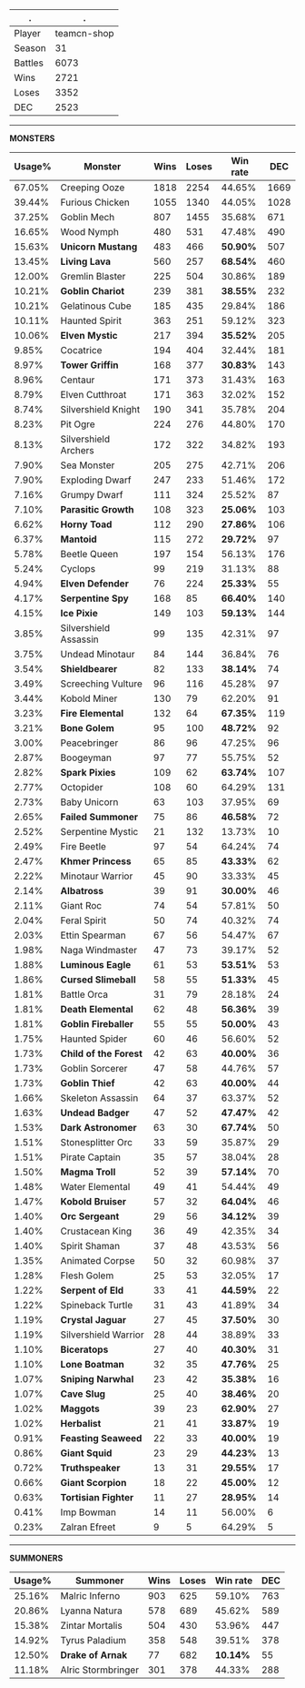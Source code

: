.|.
|-|-
Player|teamcn-shop
Season|31
Battles|6073
Wins|2721
Loses|3352
DEC|2523

---
**MONSTERS**

Usage%|Monster|Wins|Loses|Win rate|DEC|
-|-|-|-|-|-|
67.05%|Creeping Ooze|1818|2254|44.65%|1669|
39.44%|Furious Chicken|1055|1340|44.05%|1028|
37.25%|Goblin Mech|807|1455|35.68%|671|
16.65%|Wood Nymph|480|531|47.48%|490|
15.63%|**Unicorn Mustang**|483|466|**50.90%**|507|
13.45%|**Living Lava**|560|257|**68.54%**|460|
12.00%|Gremlin Blaster|225|504|30.86%|189|
10.21%|**Goblin Chariot**|239|381|**38.55%**|232|
10.21%|Gelatinous Cube|185|435|29.84%|186|
10.11%|Haunted Spirit|363|251|59.12%|323|
10.06%|**Elven Mystic**|217|394|**35.52%**|205|
9.85%|Cocatrice|194|404|32.44%|181|
8.97%|**Tower Griffin**|168|377|**30.83%**|143|
8.96%|Centaur|171|373|31.43%|163|
8.79%|Elven Cutthroat|171|363|32.02%|152|
8.74%|Silvershield Knight|190|341|35.78%|204|
8.23%|Pit Ogre|224|276|44.80%|170|
8.13%|Silvershield Archers|172|322|34.82%|193|
7.90%|Sea Monster|205|275|42.71%|206|
7.90%|Exploding Dwarf|247|233|51.46%|172|
7.16%|Grumpy Dwarf|111|324|25.52%|87|
7.10%|**Parasitic Growth**|108|323|**25.06%**|103|
6.62%|**Horny Toad**|112|290|**27.86%**|106|
6.37%|**Mantoid**|115|272|**29.72%**|97|
5.78%|Beetle Queen|197|154|56.13%|176|
5.24%|Cyclops|99|219|31.13%|88|
4.94%|**Elven Defender**|76|224|**25.33%**|55|
4.17%|**Serpentine Spy**|168|85|**66.40%**|140|
4.15%|**Ice Pixie**|149|103|**59.13%**|144|
3.85%|Silvershield Assassin|99|135|42.31%|97|
3.75%|Undead Minotaur|84|144|36.84%|76|
3.54%|**Shieldbearer**|82|133|**38.14%**|74|
3.49%|Screeching Vulture|96|116|45.28%|97|
3.44%|Kobold Miner|130|79|62.20%|91|
3.23%|**Fire Elemental**|132|64|**67.35%**|119|
3.21%|**Bone Golem**|95|100|**48.72%**|92|
3.00%|Peacebringer|86|96|47.25%|96|
2.87%|Boogeyman|97|77|55.75%|52|
2.82%|**Spark Pixies**|109|62|**63.74%**|107|
2.77%|Octopider|108|60|64.29%|131|
2.73%|Baby Unicorn|63|103|37.95%|69|
2.65%|**Failed Summoner**|75|86|**46.58%**|72|
2.52%|Serpentine Mystic|21|132|13.73%|10|
2.49%|Fire Beetle|97|54|64.24%|74|
2.47%|**Khmer Princess**|65|85|**43.33%**|62|
2.22%|Minotaur Warrior|45|90|33.33%|45|
2.14%|**Albatross**|39|91|**30.00%**|46|
2.11%|Giant Roc|74|54|57.81%|50|
2.04%|Feral Spirit|50|74|40.32%|74|
2.03%|Ettin Spearman|67|56|54.47%|67|
1.98%|Naga Windmaster|47|73|39.17%|52|
1.88%|**Luminous Eagle**|61|53|**53.51%**|53|
1.86%|**Cursed Slimeball**|58|55|**51.33%**|45|
1.81%|Battle Orca|31|79|28.18%|24|
1.81%|**Death Elemental**|62|48|**56.36%**|39|
1.81%|**Goblin Fireballer**|55|55|**50.00%**|43|
1.75%|Haunted Spider|60|46|56.60%|52|
1.73%|**Child of the Forest**|42|63|**40.00%**|36|
1.73%|Goblin Sorcerer|47|58|44.76%|57|
1.73%|**Goblin Thief**|42|63|**40.00%**|44|
1.66%|Skeleton Assassin|64|37|63.37%|52|
1.63%|**Undead Badger**|47|52|**47.47%**|42|
1.53%|**Dark Astronomer**|63|30|**67.74%**|50|
1.51%|Stonesplitter Orc|33|59|35.87%|29|
1.51%|Pirate Captain|35|57|38.04%|28|
1.50%|**Magma Troll**|52|39|**57.14%**|70|
1.48%|Water Elemental|49|41|54.44%|49|
1.47%|**Kobold Bruiser**|57|32|**64.04%**|46|
1.40%|**Orc Sergeant**|29|56|**34.12%**|39|
1.40%|Crustacean King|36|49|42.35%|34|
1.40%|Spirit Shaman|37|48|43.53%|56|
1.35%|Animated Corpse|50|32|60.98%|37|
1.28%|Flesh Golem|25|53|32.05%|17|
1.22%|**Serpent of Eld**|33|41|**44.59%**|22|
1.22%|Spineback Turtle|31|43|41.89%|34|
1.19%|**Crystal Jaguar**|27|45|**37.50%**|30|
1.19%|Silvershield Warrior|28|44|38.89%|33|
1.10%|**Biceratops**|27|40|**40.30%**|31|
1.10%|**Lone Boatman**|32|35|**47.76%**|25|
1.07%|**Sniping Narwhal**|23|42|**35.38%**|16|
1.07%|**Cave Slug**|25|40|**38.46%**|20|
1.02%|**Maggots**|39|23|**62.90%**|27|
1.02%|**Herbalist**|21|41|**33.87%**|19|
0.91%|**Feasting Seaweed**|22|33|**40.00%**|19|
0.86%|**Giant Squid**|23|29|**44.23%**|13|
0.72%|**Truthspeaker**|13|31|**29.55%**|17|
0.66%|**Giant Scorpion**|18|22|**45.00%**|12|
0.63%|**Tortisian Fighter**|11|27|**28.95%**|14|
0.41%|Imp Bowman|14|11|56.00%|6|
0.23%|Zalran Efreet|9|5|64.29%|5|

---
**SUMMONERS**

Usage%|Summoner|Wins|Loses|Win rate|DEC|
-|-|-|-|-|-|
25.16%|Malric Inferno|903|625|59.10%|763|
20.86%|Lyanna Natura|578|689|45.62%|589|
15.38%|Zintar Mortalis|504|430|53.96%|447|
14.92%|Tyrus Paladium|358|548|39.51%|378|
12.50%|**Drake of Arnak**|77|682|**10.14%**|55|
11.18%|Alric Stormbringer|301|378|44.33%|288|
